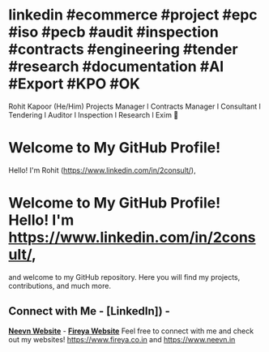 # linkedin #ecommerce #project #epc #iso #pecb #audit #inspection #contracts #engineering #tender #research #documentation #AI #Export #KPO #OK
Rohit Kapoor    (He/Him) Projects Manager l Contracts Manager l Consultant l Tendering l Auditor l Inspection l Research l Exim 🙏
# Welcome to My GitHub Profile!

Hello! I'm  Rohit (https://www.linkedin.com/in/2consult/), 
# Welcome to My GitHub Profile! Hello! I'm https://www.linkedin.com/in/2consult/,
and welcome to my GitHub repository. Here you will find my projects, contributions, and much more.
## Connect with Me - **[LinkedIn])** -
**[Neevn Website](https://www.neevn.in)** -
**[Fireya Website](https://www.fireya.co.in)** Feel free to connect with me and check out my websites!
https://www.fireya.co.in and https://www.neevn.in

